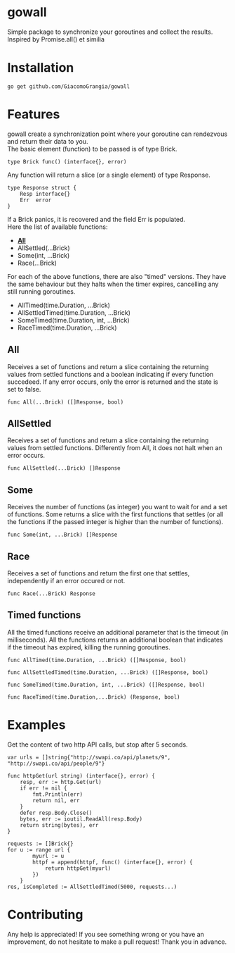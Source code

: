 # gowall

Simple package to synchronize your goroutines and collect the results.<br>
Inspired by Promise.all() et similia
# Installation
```
go get github.com/GiacomoGrangia/gowall
```

# Features

gowall create a synchronization point where your goroutine can rendezvous and return their data to you.<br>
The basic element (function) to be passed is of type Brick.
``` golang
type Brick func() (interface{}, error)
```
Any function will return a slice (or a single element) of type Response.
```golang
type Response struct {
	Resp interface{}
	Err  error
}
```
If a Brick panics, it is recovered and the field Err is populated.<br>
Here the list of available functions:
-  <a href="#all"><b>All</b></a>
- AllSettled(...Brick)
- Some(int, ...Brick)
- Race(...Brick)


For each of the above functions, there are also "timed" versions. They have the same behaviour but they halts when the timer expires, cancelling any still running goroutines.

- AllTimed(time.Duration, ...Brick)
- AllSettledTimed(time.Duration, ...Brick)
- SomeTimed(time.Duration, int, ...Brick)
- RaceTimed(time.Duration, ...Brick)

## All
Receives a set of functions and return a slice containing the returning values from settled functions and a boolean indicating if every function succedeed.
If any error occurs, only the error is returned and the state is set to false.
```golang
func All(...Brick) ([]Response, bool)
```

## AllSettled
Receives a set of functions and return a slice containing the returning values from settled functions. Differently from All, it does not halt when an error occurs.
```golang
func AllSettled(...Brick) []Response
```

## Some
Receives the number of functions (as integer) you want to wait for and a set of functions. Some returns a slice with the first functions that settles (or all the functions if the passed integer is higher than the number of functions).
```golang
func Some(int, ...Brick) []Response
```

## Race
Receives a set of functions and return the first one that settles, independently if an error occured or not.
```golang
func Race(...Brick) Response
```

## Timed functions
All the timed functions receive an additional parameter that is the timeout (in milliseconds).
All the functions returns an additional boolean that indicates if the timeout has expired, killing the running goroutines.
```golang
func AllTimed(time.Duration, ...Brick) ([]Response, bool)
```
```golang
func AllSettledTimed(time.Duration, ...Brick) ([]Response, bool)
```
```golang
func SomeTimed(time.Duration, int, ...Brick) ([]Response, bool)
```
```golang
func RaceTimed(time.Duration,...Brick) (Response, bool)
```
# Examples
Get the content of two http API calls, but stop after 5 seconds.
```golang
var urls = []string{"http://swapi.co/api/planets/9", "http://swapi.co/api/people/9"}

func httpGet(url string) (interface{}, error) {
	resp, err := http.Get(url)
	if err != nil {
		fmt.Println(err)
		return nil, err
	}
	defer resp.Body.Close()
	bytes, err := ioutil.ReadAll(resp.Body)
	return string(bytes), err
}

requests := []Brick{}
for u := range url {
		myurl := u
		httpf = append(httpf, func() (interface{}, error) {
			return httpGet(myurl)
		})
	}
res, isCompleted := AllSettledTimed(5000, requests...)

```
# Contributing
Any help is appreciated! If you see something wrong or you have an improvement, do not hesitate to make a pull request! Thank you in advance.
